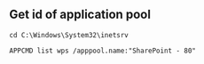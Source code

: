 ## Get id of application pool

```
cd C:\Windows\System32\inetsrv

APPCMD list wps /apppool.name:"SharePoint - 80"